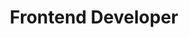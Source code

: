 ---
title: Frontend Developer
description: We are seeking a skilled Frontend Developer to join our team, responsible for creating and maintaining user interfaces for our web applications.
pubDate: 2024-05-01
remote: true
type: Full Time
category: Engineering
---
